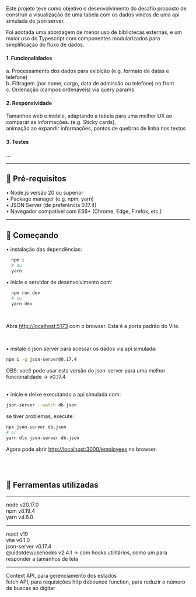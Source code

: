 Este projeto teve como objetivo o desenvolvimento do desafio proposto de construir a visualização de uma tabela com os dados vindos de uma api simulada do json server.

Foi adotada uma abordagem de menor uso de bibliotecas externas, e um maior uso do Typescript com
componentes modularizados para simplificação do fluxo de dados.

#### 1. Funcionalidades <br>
  a. Processamento dos dados para exibição (e.g. formato de datas e telefone) <br>
  b. Filtragem (por nome, cargo, data de admissão ou telefone) no front <br>
  c. Ordenação (campos ordenáveis) via query params
  
#### 2. Responsividade <br>
   Tamanhos web e mobile, adaptando a tabela para uma melhor UX ao comparar as informações. (e.g. Sticky cards), <br>
   animação ao expandir informações, pontos de quebras de linha nos textos
   
#### 3. Testes <br>
  ...
  
---

## :page_facing_up: Pré-requisitos

• Node.js versão 20 ou superior <br>
• Package manager (e.g. npm, yarn) <br>
• JSON Server (de preferência 0.17.4) <br>
• Navegador compatível com ES6+ (Chrome, Edge, Firefox, etc.) <br>

---

## :rocket: Começando

• instalação das dependências:
```bash
  npm i
  # ou
  yarn
```

• inicie o servidor de desenvolvimento com: 
```bash
  npm run dev
  # ou
  yarn dev
```
<br>

Abra [http://localhost:5173](http://localhost:5173) com o browser. Esta é a porta padrão do Vite.

<br>

• instale o json server para acessar os dados via api simulada: <br>

```bash
npm i -g json-server@0.17.4
```

OBS: você pode usar esta versão do json-server para uma melhor funcionalidade → v0.17.4 <br>
<br>

• inicie e deixe executando a api simulada com:
```bash
json-server --watch db.json
```

se tiver problemas, execute: 
```bash
npx json-server db.json 
# or 
yarn dlx json-server db.json
```
Agora pode abrir [http://localhost:3000/employees](http://localhost:3000/employees) no browser.

<br>
<br>

## 🔨 Ferramentas utilizadas

---
node v20.17.0 <br> 
npm v8.19.4 <br> 
yarn v4.6.0

---
react v19 <br> 
vite v6.1.0 <br> 
json-server v0.17.4 <br> 
@uidotdev/usehooks v2.4.1 → com hooks utilitários, como um para responder a tamanhos de tela

---

Context API, para gerenciamento dos estados <br> 
fetch API, para requisições http
debounce function, para reduzir o número de buscas ao digitar
